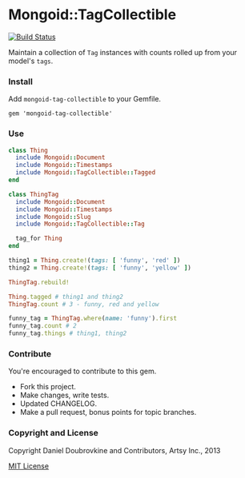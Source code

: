 Mongoid::TagCollectible
=======================

[![Build Status](https://travis-ci.org/dblock/mongoid-tag-collectible.png)](https://travis-ci.org/dblock/mongoid-tag-collectible)

Maintain a collection of `Tag` instances with counts rolled up from your model's `tags`.

### Install

Add `mongoid-tag-collectible` to your Gemfile.

```
gem 'mongoid-tag-collectible'
```

### Use

``` ruby
class Thing
  include Mongoid::Document
  include Mongoid::Timestamps
  include Mongoid::TagCollectible::Tagged
end

class ThingTag
  include Mongoid::Document
  include Mongoid::Timestamps
  include Mongoid::Slug
  include Mongoid::TagCollectible::Tag

  tag_for Thing
end

thing1 = Thing.create!(tags: [ 'funny', 'red' ])
thing2 = Thing.create!(tags: [ 'funny', 'yellow' ])

ThingTag.rebuild!

Thing.tagged # thing1 and thing2
ThingTag.count # 3 - funny, red and yellow

funny_tag = ThingTag.where(name: 'funny').first
funny_tag.count # 2
funny_tag.things # thing1, thing2
```

### Contribute

You're encouraged to contribute to this gem.

* Fork this project.
* Make changes, write tests.
* Updated CHANGELOG.
* Make a pull request, bonus points for topic branches.

### Copyright and License

Copyright Daniel Doubrovkine and Contributors, Artsy Inc., 2013

[MIT License](LICENSE.md)

